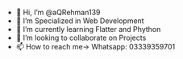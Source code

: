 - 👋 Hi, I’m @aQRehman139
- 👀 I’m Specialized in Web Development
- 🌱 I’m currently learning Flatter and Phython
- 💞️ I’m looking to collaborate on Projects
- 📫 How to reach me-> Whatsapp: 03339359701

<!---
aQRehman139/aQRehman139 is a ✨ special ✨ repository because its `README.md` (this file) appears on your GitHub profile.
You can click the Preview link to take a look at your changes.
--->
